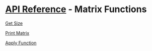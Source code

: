 # [API Reference](../API.md) - Matrix Functions

[Get Size](MatrixFunctions/GetSize.md)

[Print Matrix](MatrixFunctions/PrintMatrix.md)

[Apply Function](MatrixFunctions/ApplyFunction.md)

